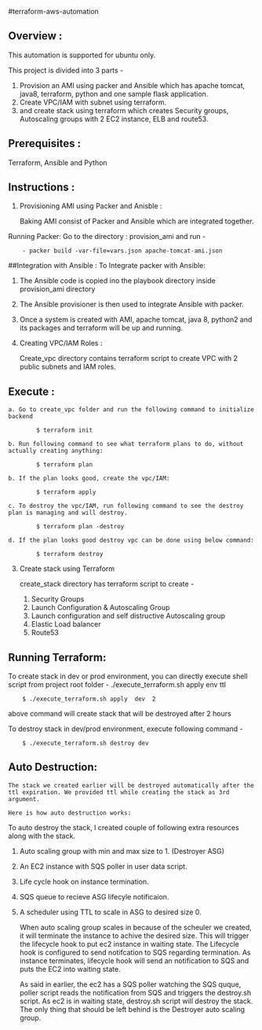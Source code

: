 #terraform-aws-automation

Overview :
-----------

This automation is supported for ubuntu only.

This project is divided into 3 parts -
1. Provision an AMI using packer and Ansible which has apache tomcat, java8, terraform, python and one sample flask application.
2. Create VPC/IAM with subnet using terraform.
3. and create stack using terraform which creates Security groups, Autoscaling groups with 2 EC2 instance, ELB and route53.


Prerequisites :
---------------

Terraform, Ansible and Python


Instructions :
---------------

1. Provisioning AMI using Packer and Anisble :

    Baking AMI consist of Packer and Ansible which are integrated together.

Running Packer:
Go to the directory : provision_ami and run -

```
	- packer build -var-file=vars.json apache-tomcat-ami.json
```

##Integration with Ansible :
  To Integrate packer with Ansible:

  1. The Ansible code is copied ino the playbook directory inside provision_ami directory
  2. The Ansible provisioner is then used to integrate Ansible with packer.
  3. Once a system is created with AMI, apache tomcat, java 8, python2 and its packages and terraform will be up and running.


2. Creating VPC/IAM Roles :

    Create_vpc directory contains terraform script to create VPC with 2 public subnets and IAM roles.


Execute :
----------

    a. Go to create_vpc folder and run the following command to initialize backend

			$ terraform init

	b. Run following command to see what terraform plans to do, without actually creating anything:

			$ terraform plan

	b. If the plan looks good, create the vpc/IAM:

			$ terraform apply

	c. To destroy the vpc/IAM, run following command to see the destroy plan is managing and will destroy.

			$ terraform plan -destroy

	d. If the plan looks good destroy vpc can be done using below command:

			$ terraform destroy


3. Create stack using Terraform

	create_stack  directory has terraform script to create -
	1. Security Groups
	2. Launch Configuration & Autoscaling Group
	3. Launch configuration and self distructive Autoscaling group
	4. Elastic Load balancer
	5. Route53

Running Terraform:
------------------

To create stack in dev or prod environment, you can directly execute shell script from project root folder - ./execute_terraform.sh apply env ttl

		$ ./execute_terraform.sh apply  dev  2

  above command will create stack that will be destroyed after 2 hours


To destroy stack in dev/prod environment, execute following command -

		$ ./execute_terraform.sh destroy dev


Auto Destruction:
------------------

    The stack we created earlier will be destroyed automatically after the ttl expiration. We provided ttl while creating the stack as 3rd argument.

    Here is how auto destruction works:


To auto destroy the stack, I created couple of following extra resources along with the stack.

1. Auto scaling group with min and max size to 1. (Destroyer ASG)
2. An EC2 instance with SQS poller in user data script.
3. Life cycle hook on instance termination.
4. SQS queue to recieve ASG lifecyle notificaion.
5. A scheduler using TTL to scale in ASG to desired size 0.


    When auto scaling group scales in because of the scheuler we created, it will terminate the instance to achive the desired size. This will trigger the lifecycle hook to put ec2 instance in waiting state. The Lifecycle hook is configured to send notifcation to SQS regarding termination. As instance terminates, lifecycle hook will send an notification to SQS and puts the EC2 into waiting state.

    As said in earlier, the ec2 has a SQS poller watching the SQS quque, poller script reads the notification from SQS and triggers the destroy.sh script. As ec2 is in waiting state, destroy.sh script will destroy the stack. The only thing that should be left behind is the Destroyer auto scaling group.

